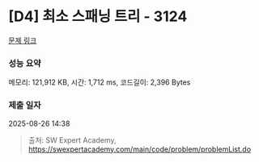 # [D4] 최소 스패닝 트리 - 3124 

[문제 링크](https://swexpertacademy.com/main/code/problem/problemDetail.do?contestProbId=AV_mSnmKUckDFAWb) 

### 성능 요약

메모리: 121,912 KB, 시간: 1,712 ms, 코드길이: 2,396 Bytes

### 제출 일자

2025-08-26 14:38



> 출처: SW Expert Academy, https://swexpertacademy.com/main/code/problem/problemList.do